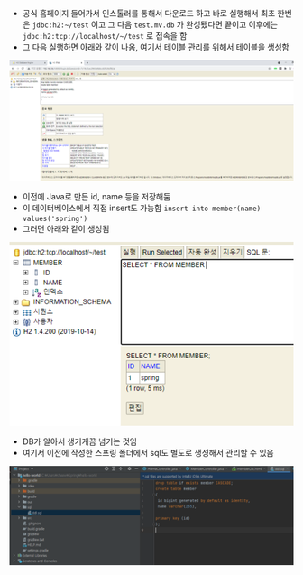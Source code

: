 - 공식 홈페이지 들어가서 인스톨러를 통해서 다운로드 하고 바로 실행해서 최초 한번은 `jdbc:h2:~/test` 이고 그 다음 `test.mv.db` 가 완성됐다면 끝이고 이후에는 `jdbc:h2:tcp://localhost/~/test` 로 접속을 함
- 그 다음 실행하면 아래와 같이 나옴, 여기서 테이블 관리를 위해서 테이블을 생성함

![one](/img/Spring/H2/one.png)

- 이전에 Java로 만든 id, name 등을 저장해둠
- 이 데이터베이스에서 직접 insert도 가능함 `insert into member(name) values('spring')`
- 그러면 아래와 같이 생성됨

![one](/img/Spring/H2/two.png)

- DB가 알아서 생기게끔 넘기는 것임
- 여기서 이전에 작성한 스프링 폴더에서 sql도 별도로 생성해서 관리할 수 있음

![one](/img/Spring/H2/three.png)

